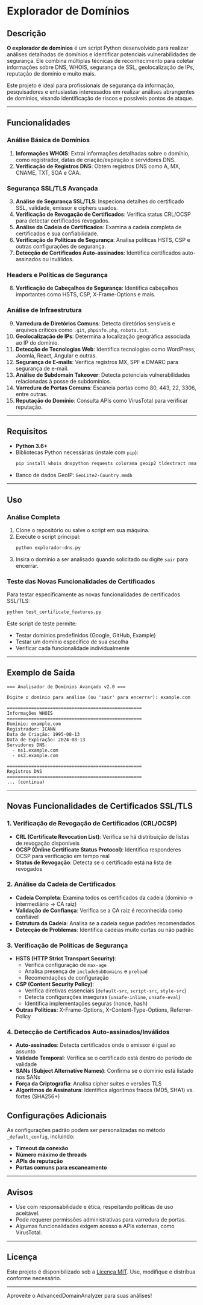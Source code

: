# Explorador de Domínios

## Descrição

**O explorador de domínios** é um script Python desenvolvido para realizar análises detalhadas de domínios e identificar potenciais vulnerabilidades de segurança. Ele combina múltiplas técnicas de reconhecimento para coletar informações sobre DNS, WHOIS, segurança de SSL, geolocalização de IPs, reputação de domínio e muito mais.

Este projeto é ideal para profissionais de segurança da informação, pesquisadores e entusiastas interessados em realizar análises abrangentes de domínios, visando identificação de riscos e possíveis pontos de ataque.

---

## Funcionalidades

### Análise Básica de Domínios

1. **Informações WHOIS**: Extrai informações detalhadas sobre o domínio, como registrador, datas de criação/expiração e servidores DNS.
2. **Verificação de Registros DNS**: Obtém registros DNS como A, MX, CNAME, TXT, SOA e CAA.

### Segurança SSL/TLS Avançada

3. **Análise de Segurança SSL/TLS**: Inspeciona detalhes do certificado SSL, validade, emissor e ciphers usados.
4. **Verificação de Revogação de Certificados**: Verifica status CRL/OCSP para detectar certificados revogados.
5. **Análise da Cadeia de Certificados**: Examina a cadeia completa de certificados e sua confiabilidade.
6. **Verificação de Políticas de Segurança**: Analisa políticas HSTS, CSP e outras configurações de segurança.
7. **Detecção de Certificados Auto-assinados**: Identifica certificados auto-assinados ou inválidos.

### Headers e Políticas de Segurança

8. **Verificação de Cabeçalhos de Segurança**: Identifica cabeçalhos importantes como HSTS, CSP, X-Frame-Options e mais.

### Análise de Infraestrutura

9. **Varredura de Diretórios Comuns**: Detecta diretórios sensíveis e arquivos críticos como `.git`, `phpinfo.php`, `robots.txt`.
10. **Geolocalização de IPs**: Determina a localização geográfica associada ao IP do domínio.
11. **Detecção de Tecnologias Web**: Identifica tecnologias como WordPress, Joomla, React, Angular e outras.
12. **Segurança de E-mails**: Verifica registros MX, SPF e DMARC para segurança de e-mail.
13. **Análise de Subdomain Takeover**: Detecta potenciais vulnerabilidades relacionadas à posse de subdomínios.
14. **Varredura de Portas Comuns**: Escaneia portas como 80, 443, 22, 3306, entre outras.
15. **Reputação do Domínio**: Consulta APIs como VirusTotal para verificar reputação.

---

## Requisitos

- **Python 3.6+**
- Bibliotecas Python necessárias (instale com `pip`):
  ```bash
  pip install whois dnspython requests colorama geoip2 tldextract nmap python-nmap
  ```
- Banco de dados GeoIP: `GeoLite2-Country.mmdb`

---

## Uso

### Análise Completa

1. Clone o repositório ou salve o script em sua máquina.
2. Execute o script principal:
   ```bash
   python explorador-dns.py
   ```
3. Insira o domínio a ser analisado quando solicitado ou digite `sair` para encerrar.

### Teste das Novas Funcionalidades de Certificados

Para testar especificamente as novas funcionalidades de certificados SSL/TLS:

```bash
python test_certificate_features.py
```

Este script de teste permite:

- Testar domínios predefinidos (Google, GitHub, Example)
- Testar um domínio específico de sua escolha
- Verificar cada funcionalidade individualmente

---

## Exemplo de Saída

```
=== Analisador de Domínios Avançado v2.0 ===

Digite o domínio para análise (ou 'sair' para encerrar): example.com

==================================================
Informações WHOIS
==================================================
Domínio: example.com
Registrador: ICANN
Data de Criação: 1995-08-13
Data de Expiração: 2024-08-13
Servidores DNS:
  - ns1.example.com
  - ns2.example.com

==================================================
Registros DNS
==================================================
... (continua)
```

---

## Novas Funcionalidades de Certificados SSL/TLS

### 1. Verificação de Revogação de Certificados (CRL/OCSP)

- **CRL (Certificate Revocation List)**: Verifica se há distribuição de listas de revogação disponíveis
- **OCSP (Online Certificate Status Protocol)**: Identifica responderes OCSP para verificação em tempo real
- **Status de Revogação**: Detecta se o certificado está na lista de revogados

### 2. Análise da Cadeia de Certificados

- **Cadeia Completa**: Examina todos os certificados da cadeia (domínio → intermediário → CA raiz)
- **Validação de Confiança**: Verifica se a CA raiz é reconhecida como confiável
- **Estrutura da Cadeia**: Analisa se a cadeia segue padrões recomendados
- **Detecção de Problemas**: Identifica cadeias muito curtas ou não padrão

### 3. Verificação de Políticas de Segurança

- **HSTS (HTTP Strict Transport Security)**:
  - Verifica configuração de `max-age`
  - Analisa presença de `includeSubDomains` e `preload`
  - Recomendações de configuração
- **CSP (Content Security Policy)**:
  - Verifica diretivas essenciais (`default-src`, `script-src`, `style-src`)
  - Detecta configurações inseguras (`unsafe-inline`, `unsafe-eval`)
  - Identifica implementações seguras (nonce, hash)
- **Outras Políticas**: X-Frame-Options, X-Content-Type-Options, Referrer-Policy

### 4. Detecção de Certificados Auto-assinados/Inválidos

- **Auto-assinados**: Detecta certificados onde o emissor é igual ao assunto
- **Validade Temporal**: Verifica se o certificado está dentro do período de validade
- **SANs (Subject Alternative Names)**: Confirma se o domínio está listado nos SANs
- **Força da Criptografia**: Analisa cipher suites e versões TLS
- **Algoritmos de Assinatura**: Identifica algoritmos fracos (MD5, SHA1) vs. fortes (SHA256+)

## Configurações Adicionais

As configurações padrão podem ser personalizadas no método `_default_config`, incluindo:

- **Timeout da conexão**
- **Número máximo de threads**
- **APIs de reputação**
- **Portas comuns para escaneamento**

---

## Avisos

- Use com responsabilidade e ética, respeitando políticas de uso aceitável.
- Pode requerer permissões administrativas para varredura de portas.
- Algumas funcionalidades exigem acesso a APIs externas, como VirusTotal.

---

## Licença

Este projeto é disponibilizado sob a [Licença MIT](LICENSE). Use, modifique e distribua conforme necessário.

---

Aproveite o AdvancedDomainAnalyzer para suas análises!

